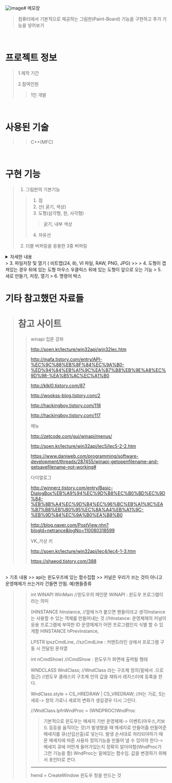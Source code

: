 ![image](https://github.com/user-attachments/assets/47cf23c2-6755-4b44-97a9-4b43e0c0705d)# 메모장
> 컴퓨터에서 기본적으로 제공하는 그림판(Paint-Board) 기능을 구현하고 추가 기능을 넣어보기
>
<br />

# 프로젝트 정보
> 1.제작 기간
>>
>
> 2.참여인원
>> 1인 개발
>

<br />

# 사용된 기술
>> C++(MFC)

<br />

# 구현 기능
> 1. 그림판의 기본기능
>> 1. 점
>> 2. 선( 굵기, 색상)
>> 3. 도형(삼각형, 원, 사각형)
>>> 굵기, 내부 색상
>> 4. 자유선
> 2. 더블 버퍼링을 응용한 3중 버퍼링
<details><summary>자세한 내용</summary>
<p>

#### 더블 버퍼링이란?
```
더블 버퍼링(Double Buffering)은 이중 버퍼링이라 불리기도 하며, 그래픽 객체에 이미지를 그릴 때 사용되는 기법이다.
[참고 이미지] ![image](https://github.com/user-attachments/assets/d11bc0cd-ac32-4810-9d95-ab6a8096101a)
사용하는 이유
이미지를 그리는 데 시간이 소요되므로 이미지의 출력이 잦을수록 깜빡거리는 현상이 심해진다.
시각적으로 불편함을 없에기 위해 사용함
```
```
일반적인 더블 버퍼링 = 새로 그리는 도형이 기존 도형과 겹칠 경우 겹치는 부분이 지워지는 현상 발생
따라서 3중 버퍼링을 통해 위의 현상을 해결함
```
</p>
</details>
> 3. 파일저장 및 열기 ( 비트맵(24, 8), VI 파일, RAW, PNG, JPG)
>>
> 4. 도형이 겹쳐있는 경우 뒤에 있는 도형 마우스 우클릭스 뒤에 있는 도형이 앞으로 오는 기능
> 5. 새로 만들기, 저장, 열기
> 6. 명령어 박스


<br />


# 기타 참고했던 자료들
> # 참고 사이트
>> winapi 입문 강좌
>> 
>> http://soen.kr/lecture/win32api/win32lec.htm
>> 
>> http://mafa.tistory.com/entry/API-%EC%9C%88%EB%8F%84%EC%9A%B0-%ED%94%84%EB%A1%9C%EA%B7%B8%EB%9E%A8%EC%9D%98-%EA%B5%AC%EC%A1%B0
>> 
>> http://klkl0.tistory.com/87
>> 
>> http://wookss-blog.tistory.com/2
>> 
>> http://hackingboy.tistory.com/118
>> 
>> http://hackingboy.tistory.com/117
>> 
>> 메뉴
>> 
>> http://zetcode.com/gui/winapi/menus/
>> 
>> http://soen.kr/lecture/win32api/lec5/lec5-2-2.htm
>> 
>> https://www.daniweb.com/programming/software-development/threads/287455/winapi-getopenfilename-and-getsavefilename-not-working#
>> 
>> 다이얼로그
>> 
>> http://winnerz.tistory.com/entry/Basic-DialogBox%EB%A9%94%EC%9D%B8%EC%B0%BD%EC%9D%84-%EB%8B%A4%EC%9D%B4%EC%96%BC%EB%A1%9C%EA%B7%B8%EB%B0%95%EC%8A%A4%EB%A1%9C-%EB%9D%84%EC%9A%B0%EA%B8%B0
>> 
>> http://blog.naver.com/PostView.nhn?blogId=netrance&logNo=110080318599
>> 
>> VK_가상 키
>> 
>> http://soen.kr/lecture/win32api/lec4/lec4-1-3.htm
>> 
>> https://shaeod.tistory.com/388
<br />
> 기초 내용
>> api는 윈도우즈에 있는 함수집합
>> 커널은 우리가 쓰는 것이 아니고 운영채제가 쓰는거라 건들면 안됨. 예)핸들종류

>> int WINAPI WinMain		//윈도우의 메인문 WINAPI : 윈도우 프로그램이라는 의미
>> 
>> (HINSTANCE hInstance,		//앞에 h가 붙으면 핸들이라고 생각Instance는 사용할 수 있는 객체를 만들어내는 것
>> 				//hInstance: 운영체제의 커널이 응용 프로그램에 부여한 ID
>> 					     운영채제가 어떤 프로그램인지 식별 할 수 있게함
>>  HINSTANCE hPrevInstance,
>> 
>>  LPSTR lpszCmdLine,		//szCmdLine : 커멘트라인 상에서 프로그램 구동 시 전달된 문자열
>> 
>>  int nCmdShow)			//iCmdShow : 윈도우가 화면에 출력될 형태
>> 
>> WNDCLASS WndClass;		//WndClass 라는 구조체 정의(밑에서 .으로 접근) //윈도우 클래스의 구조체 안의  값을 채워서 레지스터에 등록을 한다.
>> 				
>> WndClass.style = CS_HREDRAW | CS_VREDRAW;	//H는 가로, S는 세로-> 창의 가로나 세로의 변화가 생길경우 다시 그린다.
>> 
>> //WndClass.lpfnWndProc = (WNDPROC)WndProc
>>> 기본적으로 윈도우는 메세지 기반 운영체제-> 이벤트(마우스,키보드 등등을 움직이는 것)가 발생했을 때 메세지로 만들어줌
>>> 만들어준 메세지를 큐(선입선출)로 넣는다. 발생 순서대로 처리되야하기 때문
>>> 메세지에 따른 사용자 정의기능을 만들어 낼 수 있어야 한다->메세지 큐에 어떤게 들어가있는지 정확히 알아야함(WndProc가 그런 기능을 함)
>>> WndProc는 밑에있는 함수임. 값을 변경하기 위해서 포인터로 쓴다.
>> -----------------------------------------------------------------------------------------------------------------
>> hwnd = CreateWindow 윈도우 창을 만드는 것
>>

<br />
